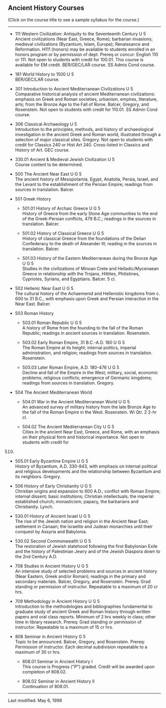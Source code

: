## Ancient History Courses

(Click on the course title to see a sample syllabus for the course.)

* * *

  * 111 Western Civilization: Antiquity to the Seventeenth Century U 5   
Ancient civilizations (Near East, Greece, Rome); barbarian invasions; medieval
civilizations (Byzantium, Islam, Europe); Renaissance and Reformation. H111
(honors) may be available to students enrolled in an honors program or by
permission of dept. Prereq or concur: English 110 or 111. Not open to students
with credit for 100.01. This course is available for EM credit. BER/GEC/LAR
course. SS Admis Cond course.

  * 181 World History to 1500 U 5  
BER/GEC/LAR course.

  * 301 Introduction to Ancient Mediterranean Civilizations U 5   
Comparative historical analysis of ancient Mediterranean civilizations:
emphasis on Greek and Roman societies, urbanism, empires, literature, arts;
from the Bronze Age to the Fall of Rome. Balcer, Gregory, and Rosenstein. Not
open to students with credit for 110.01. SS Admin Cond course.

  * 306 Classical Archaeology U 5   
Introduction to the principles, methods, and history of archaeological
investigation in the ancient Greek and Roman world, illustrated through a
selection of major classical sites. Gregory. Not open to students with credit
for Classics 240 or Hist Art 240. Cross-listed in Classics and History of Art.
GEC course.

  * 330.01 Ancient & Medieval Jewish Civilization U 5  
Course content to be determined.

  * 500 The Ancient Near East U G 5  
The ancient history of Mesopotamia, Egypt, Anatolia, Persia, Israel, and the
Levant to the establishment of the Persian Empire; readings from sources in
translation. Balcer.

  * 501 Greek History

    * 501.01 History of Archaic Greece U G 5  
History of Greece from the early Stone Age communities to the end of the
Greek-Persian conflicts, 479 B.C.; readings in the sources in translation.
Balcer.

    * 501.02 History of Classical Greece U G 5  
History of classical Greece from the foundations of the Delian Confederacy to
the death of Alexander III; reading in the sources in translation. Balcer.

    * 501.03 History of the Eastern Mediterranean during the Bronze Age U G 5  
Studies in the civilizations of Minoan Crete and Helladic/Mycenaean Greece in
relationship with the Trojans, Hittites, Philistines, Cypriotes, Syrians, and
Egyptians. Balcer. 5 cl.

  * 502 Hellenic Near East U G 5  
The cultural history of the Achaemenid and Hellenistic kingdoms from c. 600 to
31 B.C., with emphasis upon Greek and Persian interaction in the Near East.
Balcer.

  * 503 Roman History

    * 503.01 Roman Republic U G 5  
A history of Rome from the founding to the fall of the Roman Republic;
readings in ancient sources in translation. Rosenstein.

    * 503.02 Early Roman Empire, 31 B.C.-A.D. 180 U G 5  
The Roman Empire at its height; internal politics, imperial administration,
and religion; readings from sources in translation. Rosenstein.

    * 503.03 Later Roman Empire, A.D. 180-476 U G 5  
Decline and fall of the Empire in the West; military, social, economic
problems; religious conflicts; emergence of Germanic kingdoms; readings from
sources in translation. Gregory.

  * 504 The Ancient Mediterranean World

    * 504.01 War in the Ancient Mediterranean World U G 5  
An advanced survey of military history from the late Bronze Age to the fall of
the Roman Empire in the West. Rosenstein. Wi Qtr. 2 2-hr cl.

    * 504.02 The Ancient Mediterranean City U G 5  
Cities in the ancient Near East, Greece, and Rome, with an emphasis on their
physical form and historical importance. Not open to students with credit for
510.

  * 505.01 Early Byzantine Empire U G 5  
History of Byzantium, A.D. 330-843, with emphasis on internal political and
religious developments and the relationship between Byzantium and its
neighbors. Gregory.

  * 506 History of Early Christianity U G 5   
Christian origins and expansion to 600 A.D.; conflict with Roman Empire;
internal dissent; basic institutions; Christian intellectuals; the imperial
established church; monasticism; papacy, the barbarians and Christianity.
Lynch.

  * 530.01 History of Ancient Israel U G 5  
The rise of the Jewish nation and religion in the Ancient Near East;
settlement in Canaan; the Israelite and Judean monarchies until their conquest
by Assyria and Babylonia.

  * 530.02 Second Commonwealth U G 5  
The restoration of Jewish statehood following the first Babylonian Exile and
the history of Palestinian Jewry and of the Jewish Diaspora down to the 2nd
Century A.D.

  * 708 Studies in Ancient History U G 5   
An intensive study of selected problems and sources in ancient history (Near
Eastern, Greek and/or Roman); readings in the primary and secondary materials.
Balcer, Gregory, and Rosenstein. Prereq: Grad standing or permission of
instructor. Repeatable to a maximum of 20 cr hrs.

  * 709 Methodology in Ancient History U G 5   
Introduction to the methodologies and bibliographies fundamental to graduate
study of ancient Greek and Roman history through written papers and oral class
reports. Minimum of 2 hrs weekly in class; other time in library research.
Prereq: Grad standing or permission of instructor. Repeatable to a maximum of
15 cr hrs.

  * 808 Seminar in Ancient History G 5  
Topic to be announced. Balcer, Gregory, and Rosenstein. Prereq: Permission of
instructor. Each decimal subdivision repeatable to a maximum of 30 cr hrs.

    * 808.01 Seminar in Ancient History I  
This course is Progress ("P") graded. Credit will be awarded upon completion
of 808.02.

    * 808.02 Seminar in Ancient History II  
Continuation of 808.01.

* * *

Last modified: May 6, 1998

